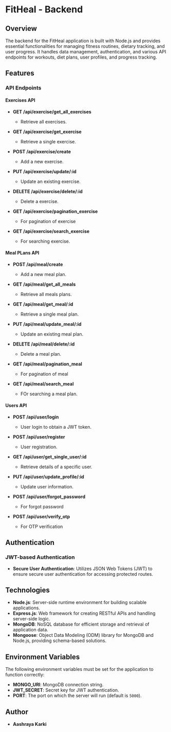 # FitHeal - Backend

## Overview

The backend for the FitHeal application is built with Node.js and provides essential functionalities for managing fitness routines, dietary tracking, and user progress. It handles data management, authentication, and various API endpoints for workouts, diet plans, user profiles, and progress tracking.

## Features

### API Endpoints

#### Exercises API

- **GET /api/exercise/get_all_exercises**
  - Retrieve all exercises.

- **GET /api/exercise/get_exercise**
  - Retrieve a single exercise.
  
- **POST /api/exercise/create**
  - Add a new exercise.

- **PUT /api/exercise/update/:id**
  - Update an existing exercise.

- **DELETE /api/exercise/delete/:id**
  - Delete a exercise.

- **GET /api/exercise/pagination_exercise**
  - For pagination of exercise

- **GET /api/exercise/search_exercise**
  - For searching exercise.

#### Meal PLans API
- **POST /api/meal/create**
  - Add a new meal plan.

- **GET /api/meal/get_all_meals**
  - Retrieve all meals plans.

- **GET /api/meal/get_meal/:id**
  - Retrieve a single meal plan.

- **PUT /api/meal/update_meal/:id**
  - Update an existing meal plan.

- **DELETE /api/meal/delete/:id**
  - Delete a meal plan.
    
- **GET /api/meal/pagination_meal**
  - For pagination of meal
    
- **GET /api/meal/search_meal**
  - FOr searching a meal plan.


#### Users API
- **POST /api/user/login**
  - User login to obtain a JWT token.
  
- **POST /api/user/register**
  - User registration.

- **GET /api/user/get_single_user/:id**
  - Retrieve details of a specific user.

- **PUT /api/user/update_profile/:id**
  - Update user information.
    
- **POST /api/user/forgot_password**
  - For forgot password
  
- **POST /api/user/verify_otp**
  - For OTP verification

## Authentication

### JWT-based Authentication

- **Secure User Authentication**: Utilizes JSON Web Tokens (JWT) to ensure secure user authentication for accessing protected routes.

## Technologies

- **Node.js**: Server-side runtime environment for building scalable applications.
- **Express.js**: Web framework for creating RESTful APIs and handling server-side logic.
- **MongoDB**: NoSQL database for efficient storage and retrieval of application data.
- **Mongoose**: Object Data Modeling (ODM) library for MongoDB and Node.js, providing schema-based solutions.

## Environment Variables

The following environment variables must be set for the application to function correctly:

- **MONGO_URI**: MongoDB connection string.
- **JWT_SECRET**: Secret key for JWT authentication.
- **PORT**: The port on which the server will run (default is `5000`).

## Author

- **Aashraya Karki**
